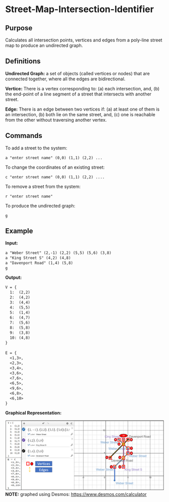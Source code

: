 # Street-Map-Intersection-Identifier

## Purpose
Calculates all intersection points, vertices and edges from a poly-line street map to produce an undirected graph.

## Definitions 
**Undirected Graph:** a set of objects (called vertices or nodes) that are connected together, where all the edges are bidirectional.

**Vertice:** There is a vertex corresponding to: (a) each intersection, and, (b) the end-point of a line segment of a street that intersects with another street.

**Edge:** There is an edge between two vertices if:  (a) at least one of them is an intersection, (b) both lie on the same street, and, (c) one is reachable from the other without traversing another vertex.

## Commands
To add a street to the system: 
```
a "enter street name" (0,0) (1,1) (2,2) ...
```
To change the coordinates of an existing street: 
```
c "enter street name" (0,0) (1,1) (2,2) ....
```
To remove a street from the system: 
```
r "enter street name"
```
To produce the undirected graph: 
```
g
```
## Example

**Input:**
```
a "Weber Street" (2,-1) (2,2) (5,5) (5,6) (3,8)
a "King Street S" (4,2) (4,8)
a "Davenport Road" (1,4) (5,8)
g
```
**Output:**
```
V = {
  1:  (2,2)
  2:  (4,2)
  3:  (4,4)
  4:  (5,5)
  5:  (1,4)
  6:  (4,7)
  7:  (5,6)
  8:  (5,8)
  9:  (3,8)
  10: (4,8)
}
  
E = {
  <1,3>,
  <2,3>,
  <3,4>,
  <3,6>,
  <7,6>,
  <6,5>,
  <9,6>,
  <6,8>,
  <6,10>
}
```
**Graphical Representation:**

![](Example_Graph.png)
**NOTE:** graphed using Desmos: https://www.desmos.com/calculator
